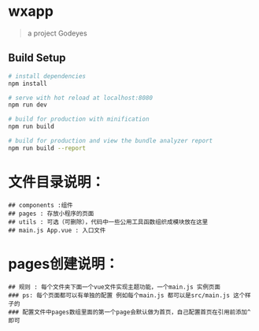 # wxapp

> a project Godeyes

## Build Setup

``` bash
# install dependencies
npm install

# serve with hot reload at localhost:8080
npm run dev

# build for production with minification
npm run build

# build for production and view the bundle analyzer report
npm run build --report
```

# 文件目录说明：
    ## components :组件
    ## pages : 存放小程序的页面
    ## utils : 可选（可删除），代码中一些公用工具函数组织成模块放在这里
    ## main.js App.vue : 入口文件

# pages创建说明：
    ## 规则 : 每个文件夹下面一个vue文件实现主题功能，一个main.js 实例页面
    ### ps: 每个页面都可以有单独的配置 例如每个main.js 都可以是src/main.js 这个样子的
    ### 配置文件中pages数组里面的第一个page会默认做为首页，自己配置首页在引用前添加^即可